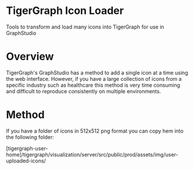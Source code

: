 # TigerGraph Icon Loader
Tools to transform and load many icons into TigerGraph for use in GraphStudio

# Overview
TigerGraph's GraphStudio has a method to add a single icon at a time using the web interface.
However, if you have a large collection of icons from a specific industry such as healthcare
this method is very time consuming and difficult to reproduce consistently on multiple environments.

# Method
If you have a folder of icons in 512x512 png format you can copy hem into the following folder:

[tigergraph-user-home]/tigergraph/visualization/server/src/public/prod/assets/img/user-uploaded-icons/
